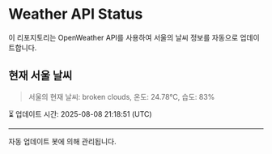 
# Weather API Status

이 리포지토리는 OpenWeather API를 사용하여 서울의 날씨 정보를 자동으로 업데이트합니다.

## 현재 서울 날씨
> 서울의 현재 날씨: broken clouds, 온도: 24.78°C, 습도: 83%

⏳ 업데이트 시간: 2025-08-08 21:18:51 (UTC)

---
자동 업데이트 봇에 의해 관리됩니다.

